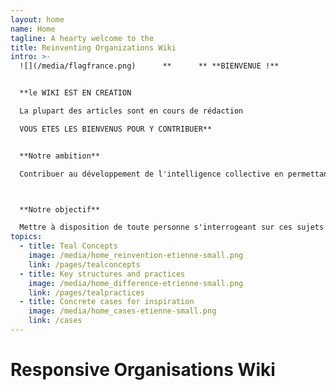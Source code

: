 ```yaml
---
layout: home
name: Home
tagline: A hearty welcome to the
title: Reinventing Organizations Wiki
intro: >-
  ![](/media/flagfrance.png)      **      ** **BIENVENUE !**


  **le WIKI EST EN CREATION

  La plupart des articles sont en cours de rédaction

  VOUS ETES LES BIENVENUS POUR Y CONTRIBUER**


  **Notre ambition**

  Contribuer au développement de l'intelligence collective en permettant à tous ceux qui s'y intéressent de s'informer et de comprendre comment des groupes humains (entreprises, organisations à but non lucratif, administration, écoles...)  peuvent fonctionner de façon innovante, en combinant efficacité de l'organisation et motivation de ses membres. 



  **Notre objectif**

  Mettre à disposition de toute personne s'interrogeant sur ces sujets et sur les nouvelles formes d'organisation émergentes ("Teal orgs", "Entreprises libérées"..) une information neutre, factuelle, actualisée et classée par thèmes.
topics:
  - title: Teal Concepts
    image: /media/home_reinvention-etienne-small.png
    link: /pages/tealconcepts
  - title: Key structures and practices
    image: /media/home_difference-etrienne-small.png
    link: /pages/tealpractices
  - title: Concrete cases for inspiration
    image: /media/home_cases-etienne-small.png
    link: /cases
---
```


# Responsive Organisations Wiki

